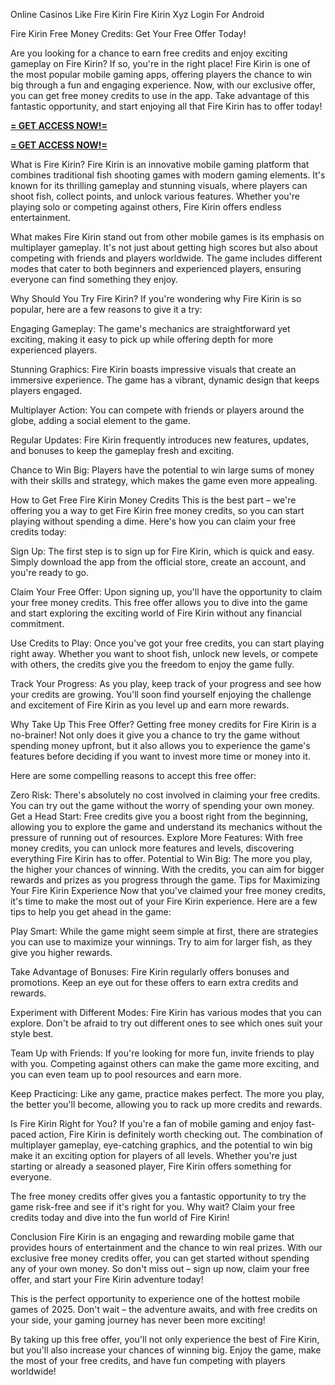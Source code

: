 Online Casinos Like Fire Kirin Fire Kirin Xyz Login For Android

Fire Kirin Free Money Credits: Get Your Free Offer Today!

Are you looking for a chance to earn free credits and enjoy exciting gameplay on Fire Kirin? If so, you're in the right place! Fire Kirin is one of the most popular mobile gaming apps, offering players the chance to win big through a fun and engaging experience. Now, with our exclusive offer, you can get free money credits to use in the app. Take advantage of this fantastic opportunity, and start enjoying all that Fire Kirin has to offer today!


**[= GET ACCESS NOW!=](https://www.google.com/url?q=https%3A%2F%2Fappbitly.com%2FNtEaj)**


**[= GET ACCESS NOW!=](https://www.google.com/url?q=https%3A%2F%2Fappbitly.com%2FNtEaj)**


What is Fire Kirin?
Fire Kirin is an innovative mobile gaming platform that combines traditional fish shooting games with modern gaming elements. It's known for its thrilling gameplay and stunning visuals, where players can shoot fish, collect points, and unlock various features. Whether you're playing solo or competing against others, Fire Kirin offers endless entertainment.

What makes Fire Kirin stand out from other mobile games is its emphasis on multiplayer gameplay. It's not just about getting high scores but also about competing with friends and players worldwide. The game includes different modes that cater to both beginners and experienced players, ensuring everyone can find something they enjoy.

Why Should You Try Fire Kirin?
If you're wondering why Fire Kirin is so popular, here are a few reasons to give it a try:

Engaging Gameplay: The game's mechanics are straightforward yet exciting, making it easy to pick up while offering depth for more experienced players.

Stunning Graphics: Fire Kirin boasts impressive visuals that create an immersive experience. The game has a vibrant, dynamic design that keeps players engaged.

Multiplayer Action: You can compete with friends or players around the globe, adding a social element to the game.

Regular Updates: Fire Kirin frequently introduces new features, updates, and bonuses to keep the gameplay fresh and exciting.

Chance to Win Big: Players have the potential to win large sums of money with their skills and strategy, which makes the game even more appealing.

How to Get Free Fire Kirin Money Credits
This is the best part – we're offering you a way to get Fire Kirin free money credits, so you can start playing without spending a dime. Here's how you can claim your free credits today:

Sign Up: The first step is to sign up for Fire Kirin, which is quick and easy. Simply download the app from the official store, create an account, and you're ready to go.

Claim Your Free Offer: Upon signing up, you'll have the opportunity to claim your free money credits. This free offer allows you to dive into the game and start exploring the exciting world of Fire Kirin without any financial commitment.

Use Credits to Play: Once you've got your free credits, you can start playing right away. Whether you want to shoot fish, unlock new levels, or compete with others, the credits give you the freedom to enjoy the game fully.

Track Your Progress: As you play, keep track of your progress and see how your credits are growing. You'll soon find yourself enjoying the challenge and excitement of Fire Kirin as you level up and earn more rewards.

Why Take Up This Free Offer?
Getting free money credits for Fire Kirin is a no-brainer! Not only does it give you a chance to try the game without spending money upfront, but it also allows you to experience the game's features before deciding if you want to invest more time or money into it.

Here are some compelling reasons to accept this free offer:

Zero Risk: There's absolutely no cost involved in claiming your free credits. You can try out the game without the worry of spending your own money.
Get a Head Start: Free credits give you a boost right from the beginning, allowing you to explore the game and understand its mechanics without the pressure of running out of resources.
Explore More Features: With free money credits, you can unlock more features and levels, discovering everything Fire Kirin has to offer.
Potential to Win Big: The more you play, the higher your chances of winning. With the credits, you can aim for bigger rewards and prizes as you progress through the game.
Tips for Maximizing Your Fire Kirin Experience
Now that you've claimed your free money credits, it's time to make the most out of your Fire Kirin experience. Here are a few tips to help you get ahead in the game:

Play Smart: While the game might seem simple at first, there are strategies you can use to maximize your winnings. Try to aim for larger fish, as they give you higher rewards.

Take Advantage of Bonuses: Fire Kirin regularly offers bonuses and promotions. Keep an eye out for these offers to earn extra credits and rewards.

Experiment with Different Modes: Fire Kirin has various modes that you can explore. Don't be afraid to try out different ones to see which ones suit your style best.

Team Up with Friends: If you're looking for more fun, invite friends to play with you. Competing against others can make the game more exciting, and you can even team up to pool resources and earn more.

Keep Practicing: Like any game, practice makes perfect. The more you play, the better you'll become, allowing you to rack up more credits and rewards.

Is Fire Kirin Right for You?
If you're a fan of mobile gaming and enjoy fast-paced action, Fire Kirin is definitely worth checking out. The combination of multiplayer gameplay, eye-catching graphics, and the potential to win big make it an exciting option for players of all levels. Whether you're just starting or already a seasoned player, Fire Kirin offers something for everyone.

The free money credits offer gives you a fantastic opportunity to try the game risk-free and see if it's right for you. Why wait? Claim your free credits today and dive into the fun world of Fire Kirin!

Conclusion
Fire Kirin is an engaging and rewarding mobile game that provides hours of entertainment and the chance to win real prizes. With our exclusive free money credits offer, you can get started without spending any of your own money. So don't miss out – sign up now, claim your free offer, and start your Fire Kirin adventure today!

This is the perfect opportunity to experience one of the hottest mobile games of 2025. Don't wait – the adventure awaits, and with free credits on your side, your gaming journey has never been more exciting!

By taking up this free offer, you'll not only experience the best of Fire Kirin, but you'll also increase your chances of winning big. Enjoy the game, make the most of your free credits, and have fun competing with players worldwide!
